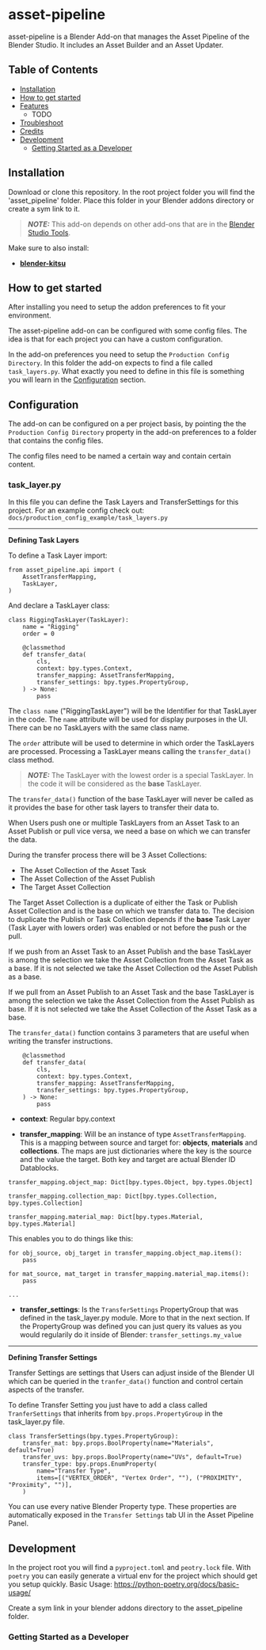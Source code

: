 # asset-pipeline
asset-pipeline is a Blender Add-on that manages the Asset Pipeline of the Blender Studio. It includes an Asset Builder and an Asset Updater.

## Table of Contents
- [Installation](#installation)
- [How to get started](#how-to-get-started)
- [Features](#features)
    - TODO
- [Troubleshoot](#troubleshoot)
- [Credits](#credits)
- [Development](#development)
    - [Getting Started as a Developer](#getting-started-as-a-developer)


## Installation
Download or clone this repository.
In the root project folder you will find the 'asset_pipeline' folder. Place this folder in your Blender addons directory or create a sym link to it.

> **_NOTE:_** This add-on depends on other add-ons that are in the [Blender Studio Tools](https://developer.blender.org/diffusion/BSTS/).

Make sure to also install:
- [**blender-kitsu**](https://developer.blender.org/diffusion/BSTS/browse/master/blender-kitsu/)


## How to get started

After installing you need to setup the addon preferences to fit your environment.

The asset-pipeline add-on can be configured with some config files. The idea is that for each project you can have a custom configuration.

In the add-on preferences you need to setup the `Production Config Directory`. In this folder the add-on expects to find a file called `task_layers.py`. What exactly you need to define in this file is something you will learn in the [Configuration](#configuration) section.

## Configuration
The add-on can be configured on a per project basis, by pointing the the `Production Config Directory` property in the add-on preferences to a folder that contains the config files.

The config files need to be named a certain way and contain certain content.

<!--  TODO: Add note about autocomplete extra path feature of VSCode -->

### task_layer.py
In this file you can define the Task Layers and TransferSettings for this project.
For an example config check out: `docs/production_config_example/task_layers.py`


---
**Defining Task Layers**

To define a Task Layer import:

```
from asset_pipeline.api import (
    AssetTransferMapping,
    TaskLayer,
)
```

And declare a TaskLayer class:

```
class RiggingTaskLayer(TaskLayer):
    name = "Rigging"
    order = 0

    @classmethod
    def transfer_data(
        cls,
        context: bpy.types.Context,
        transfer_mapping: AssetTransferMapping,
        transfer_settings: bpy.types.PropertyGroup,
    ) -> None:
        pass

```

The `class name` ("RiggingTaskLayer") will be the Identifier for that TaskLayer in the code. The `name` attribute will  be used for display purposes in the UI.
There can be no TaskLayers with the same class name.

The `order` attribute will be used to determine in which order the TaskLayers are processed. Processing a TaskLayer means calling the `transfer_data()` class method.

> **_NOTE:_** The TaskLayer with the lowest order is a special TaskLayer. In the code it will be considered as the **base** TaskLayer.

The `transfer_data()` function of the base TaskLayer will never be called as it provides the base for other task layers to transfer their data to.

When Users push one or multiple TaskLayers from an Asset Task to an Asset Publish or pull vice versa, we need a base on which we can transfer the data.

During the transfer process there will be 3 Asset Collections:
- The Asset Collection of the Asset Task
- The Asset Collection of the Asset Publish
- The Target Asset Collection

The Target Asset Collection is a duplicate of either the Task or Publish Asset Collection and is the base on which we transfer data to. The decision to duplicate the Publish or Task Collection depends if the **base** Task Layer (Task Layer with lowers order) was enabled or not before the push or the pull.

If we push from an Asset Task to an Asset Publish and the base TaskLayer is among the selection we take the Asset Collection from the Asset Task as a base. If it is not selected we take the Asset Collection od the Asset Publish as a base.

If we pull from an Asset Publish to an Asset Task and the base TaskLayer is among the selection we take the Asset Collection from the Asset Publish as base. If it is not selected we take the Asset Collection of the Asset Task as a base.

The `transfer_data()` function contains 3 parameters that are useful when writing the transfer instructions.

```
    @classmethod
    def transfer_data(
        cls,
        context: bpy.types.Context,
        transfer_mapping: AssetTransferMapping,
        transfer_settings: bpy.types.PropertyGroup,
    ) -> None:
        pass
```

- **context**: Regular bpy.context

- **transfer_mapping**: Will be an instance of type `AssetTransferMapping`. This is a mapping between source and target for: **objects**, **materials** and **collections**. The maps are just dictionaries where the key is the source and the value the target. Both key and target are actual Blender ID Datablocks.

```
transfer_mapping.object_map: Dict[bpy.types.Object, bpy.types.Object]

transfer_mapping.collection_map: Dict[bpy.types.Collection, bpy.types.Collection]

transfer_mapping.material_map: Dict[bpy.types.Material, bpy.types.Material]

```
This enables you to do things like this:
```
for obj_source, obj_target in transfer_mapping.object_map.items():
    pass

for mat_source, mat_target in transfer_mapping.material_map.items():
    pass

...
```
- **transfer_settings**: Is the `TransferSettings` PropertyGroup that was defined in the task_layer.py module. More to that in the next section. If the PropertyGroup was defined you can just query its values as you would regularily do it inside of Blender: `transfer_settings.my_value`
---
**Defining Transfer Settings**

Transfer Settings are settings that Users can adjust inside of the Blender UI which can be queried in the `tranfer_data()` function and control certain aspects of the transfer.

To define Transfer Setting you just have to add a class called `TranferSettings` that inherits from `bpy.props.PropertyGroup` in the task_layer.py file.

```
class TransferSettings(bpy.types.PropertyGroup):
    transfer_mat: bpy.props.BoolProperty(name="Materials", default=True)
    transfer_uvs: bpy.props.BoolProperty(name="UVs", default=True)
    transfer_type: bpy.props.EnumProperty(
        name="Transfer Type",
        items=[("VERTEX_ORDER", "Vertex Order", ""), ("PROXIMITY", "Proximity", "")],
    )
```
You can use every native Blender Property type. These properties are automatically exposed in the `Transfer Settings` tab UI in the Asset Pipeline Panel.

## Development
In the project root you will find a `pyproject.toml` and `peotry.lock` file.
With `poetry` you can easily generate a virtual env for the project which should get you setup quickly.
Basic Usage: https://python-poetry.org/docs/basic-usage/

Create a sym link in your blender addons directory to the asset_pipeline folder.

### Getting Started as a Developer
